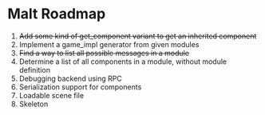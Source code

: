 # Malt Roadmap

1. ~~Add some kind of get_component variant to get an inherited component~~
2. Implement a game_impl generator from given modules
3. ~~Find a way to list all possible messages in a module~~
4. Determine a list of all components in a module, without module definition
5. Debugging backend using RPC
6. Serialization support for components
7. Loadable scene file
8. Skeleton